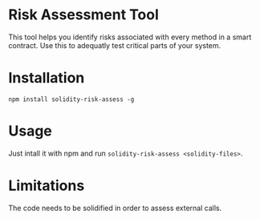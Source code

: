 # Risk Assessment Tool

This tool helps you identify risks associated with every method in a smart contract.
Use this to adequatly test critical parts of your system.

# Installation

`npm install solidity-risk-assess -g`

# Usage

Just intall it with npm and run
`solidity-risk-assess <solidity-files>`.

# Limitations

The code needs to be solidified in order to assess external calls.
